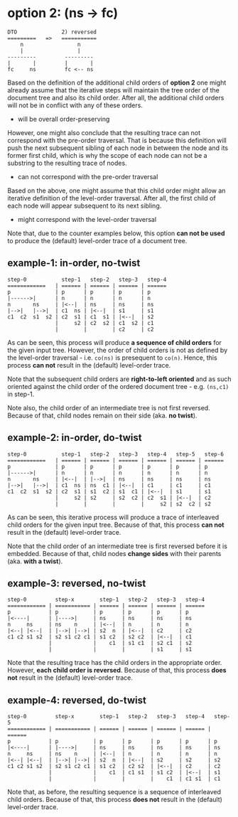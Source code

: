
<!-- ======================================================================= -->
# option 2: (ns -> fc)

```
DTO              2) reversed
=========   =>   ===========
    n                 n
    |                 |
---------         ---------
|       |         |       |
fc     ns         fc <-- ns
```

Based on the definition of the additional child orders of **option 2** one
might already assume  that the iterative steps will maintain the tree order
of the document tree and also its child order. After all, the additional
child orders will not be in conflict with any of these orders.

* will be overall order-preserving

However, one might also conclude that the resulting trace can not correspond
with the pre-order traversal. That is because this definition will push the
next subsequent sibling of each node in between the node and its former first
child, which is why the scope of each node can not be a substring to the
resulting trace of nodes.

* can not correspond with the pre-order traversal

Based on the above, one might assume that this child order might allow an
iterative definition of the level-order traversal. After all, the first
child of each node will appear subsequent to its next sibling.

* might correspond with the level-order traversal

Note that, due to the counter examples below, this option **can not be used**
to produce the (default) level-order trace of a document tree.

<!-- ======================================================================= -->
## example-1: in-order, no-twist

```
step-0           step-1   step-2   step-3   step-4
============   | ====== | ====== | ====== | ======
p              | p      | p      | p      | p
|------>|      | n      | n      | n      | n
n       ns     | |<--|  | ns     | ns     | ns
|-->|   |-->|  | c1  ns | |<--|  | s1     | s1
c1  c2  s1  s2 | c2  s1 | c1  s1 | |<--|  | s2
               |     s2 | c2  s2 | c1  s2 | c1
               |        |        | c2     | c2
```

As can be seen, this process will produce **a sequence of child orders** for
the given input tree. However, the order of child orders is not as defined
by the level-order traversal - i.e. `co(ns)` is presequent to `co(n)`. Hence,
this process **can not** result in the (default) level-order trace.

Note that the subsequent child orders are **right-to-left oriented** and
as such oriented against the child order of the ordered document tree -
e.g. `(ns,c1)` in step-1.

Note also, the child order of an intermediate tree is not first reversed.
Because of that, child nodes remain on their side (aka. **no twist**).

<!-- ======================================================================= -->
## example-2: in-order, do-twist

```
step-0           step-1   step-2   step-3   step-4   step-5   step-6
============   | ====== | ====== | ====== | ====== | ====== | ======
p              | p      | p      | p      | p      | p      | p
|------>|      | n      | n      | n      | n      | n      | n
n       ns     | |<--|  | |-->|  | ns     | ns     | ns     | ns
|-->|   |-->|  | c1  ns | ns  c1 | |<--|  | c1     | c1     | c1
c1  c2  s1  s2 | c2  s1 | s1  c2 | s1  c1 | |<--|  | s1     | s1
               |     s2 | s2     | s2  c2 | c2  s1 | |<--|  | c2
               |        |        |        |     s2 | s2  c2 | s2
```

As can be seen, this iterative process will produce a trace of interleaved
child orders for the given input tree. Because of that, this process
**can not** result in the (default) level-order trace.

Note that the child order of an intermediate tree is first reversed before
it is embedded. Because of that, child nodes **change sides** with their
parents (aka. **with a twist**).

<!-- ======================================================================= -->
## example-3: reversed, no-twist

```
step-0         step-x        step-1   step-2   step-3   step-4
============ | =========== | ====== | ====== | ====== | ======
p            | p           | p      | p      | p      | p
|<----|      | |---->|     | ns     | ns     | ns     | ns
n     ns     | ns    n     | |<--|  | n      | n      | n
|<--| |<--|  | |-->| |-->| | s2  n  | |<--|  | c2     | c2
c1 c2 s1 s2  | s2 s1 c2 c1 | s1 c2  | s2 c2  | |<--|  | c1
             |             |    c1  | s1 c1  | s2 c1  | s2
             |             |        |        | s1     | s1
```

Note that the resulting trace has the child orders in the appropriate order.
However, **each child order is reversed**. Because of that, this process
**does not** result in the (default) level-order trace.

<!-- ======================================================================= -->
## example-4: reversed, do-twist

```
step-0         step-x        step-1   step-2   step-3   step-4   step-5
============ | =========== | ====== | ====== | ====== | ====== | ======
p            | p           | p      | p      | p      | p      | p
|<----|      | |---->|     | ns     | ns     | ns     | ns     | ns
n     ns     | ns    n     | |<--|  | n      | n      | n      | n
|<--| |<--|  | |-->| |-->| | s2  n  | |<--|  | s2     | s2     | s2
c1 c2 s1 s2  | s2 s1 c2 c1 | s1 c2  | c2 s2  | |<--|  | c2     | c2
             |             |    c1  | c1 s1  | s1 c2  | |<--|  | s1
             |             |        |        |    c1  | c1 s1  | c1
```

Note that, as before, the resulting sequence is a sequence of interleaved
child orders. Because of that, this process **does not** result in the
(default) level-order trace.
